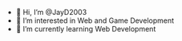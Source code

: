 - 👋 Hi, I’m @JayD2003
- 👀 I’m interested in Web and Game Development
- 🌱 I’m currently learning Web Development
<!---
JayD2003/JayD2003 is a ✨ special ✨ repository because its `README.md` (this file) appears on your GitHub profile.
You can click the Preview link to take a look at your changes.
--->
